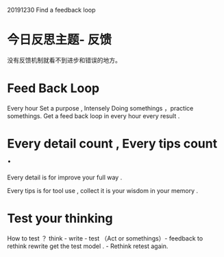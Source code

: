 20191230 Find a feedback loop

# 今日反思主题- 反馈

没有反馈机制就看不到进步和错误的地方。

# Feed Back Loop 

Every hour Set a purpose , Intensely Doing somethings ，practice somethings.  Get a feed back loop in every hour every result .

# Every detail count , Every tips count . 

Every detail is for improve your full way . 

Every tips is for tool use , collect it is your wisdom in your memory . 


# Test your thinking 

How to test ？   think - write - test （Act or somethings）- feedback to rethink rewrite get the test model . - Rethink retest again.



